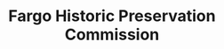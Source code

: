 ---
layout: repo
title: "Fargo Historic Preservation Commission"
id: 6220
permalink: repos/6220/
---